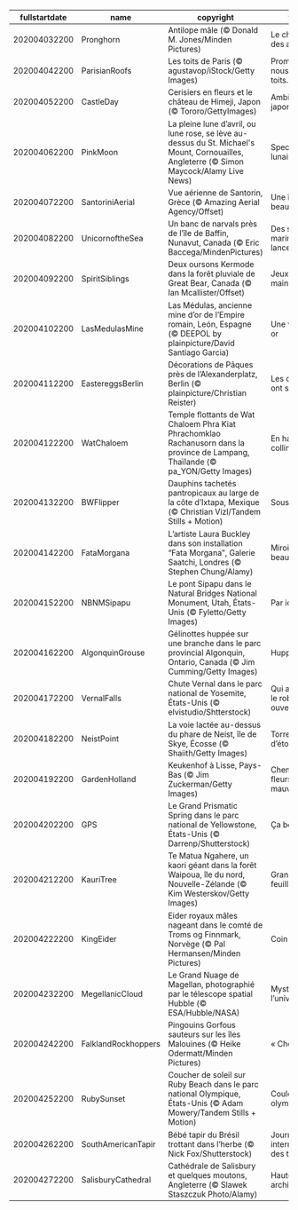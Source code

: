 |fullstartdate|name|copyright|title|image|
|--|--|--|--|--|
202004032200|Pronghorn|Antilope mâle (© Donald M. Jones/Minden Pictures)|Le chemin des antilopes|![](/fr-FR/2020/04/202004032200Pronghorn.jpg)|
202004042200|ParisianRoofs|Les toits de Paris (© agustavop/iStock/Getty Images)|Promenons-nous, sur les toits…|![](/fr-FR/2020/04/202004042200ParisianRoofs.jpg)|
202004052200|CastleDay|Cerisiers en fleurs et le château de Himeji, Japon (© Tororo/GettyImages)|Ambiance japonisante|![](/fr-FR/2020/04/202004052200CastleDay.jpg)|
202004062200|PinkMoon|La pleine lune d’avril, ou lune rose, se lève au-dessus du St. Michael's Mount, Cornouailles, Angleterre (© Simon Maycock/Alamy Live News)|Spectacle lunaire|![](/fr-FR/2020/04/202004062200PinkMoon.jpg)|
202004072200|SantoriniAerial|Vue aérienne de Santorin, Grèce (© Amazing Aerial Agency/Offset)|Une île de beauté|![](/fr-FR/2020/04/202004072200SantoriniAerial.jpg)|
202004082200|UnicornoftheSea|Un banc de narvals près de l’île de Baffin, Nunavut, Canada (© Eric Baccega/MindenPictures)|Des sous-marins à lance ?|![](/fr-FR/2020/04/202004082200UnicornoftheSea.jpg)|
202004092200|SpiritSiblings|Deux oursons Kermode dans la forêt pluviale de Great Bear, Canada (© Ian Mcallister/Offset)|Jeux de mains…|![](/fr-FR/2020/04/202004092200SpiritSiblings.jpg)|
202004102200|LasMedulasMine|Las Médulas, ancienne mine d’or de l’Empire romain, León, Espagne (© DEEPOL by plainpicture/David Santiago Garcia)|Une vue en or|![](/fr-FR/2020/04/202004102200LasMedulasMine.jpg)|
202004112200|EastereggsBerlin|Décorations de Pâques près de l’Alexanderplatz, Berlin (© plainpicture/Christian Reister)|Les cloches ont sonné !|![](/fr-FR/2020/04/202004112200EastereggsBerlin.jpg)|
202004122200|WatChaloem|Temple flottants de Wat Chaloem Phra Kiat Phrachomklao Rachanusorn dans la province de Lampang, Thaïlande (© pa_YON/Getty Images)|En haut de la colline|![](/fr-FR/2020/04/202004122200WatChaloem.jpg)|
202004132200|BWFlipper|Dauphins tachetés pantropicaux au large de la côte d’Ixtapa, Mexique (© Christian Vizl/Tandem Stills + Motion)|Sous l’océan|![](/fr-FR/2020/04/202004132200BWFlipper.jpg)|
202004142200|FataMorgana|L’artiste Laura Buckley dans son installation “Fata Morgana”, Galerie Saatchi, Londres (© Stephen Chung/Alamy)|Miroir, mon beau miroir|![](/fr-FR/2020/04/202004142200FataMorgana.jpg)|
202004152200|NBNMSipapu|Le pont Sipapu dans le Natural Bridges National Monument, Utah, États-Unis (© Fyletto/Getty Images)|Par ici !|![](/fr-FR/2020/04/202004152200NBNMSipapu.jpg)|
202004162200|AlgonquinGrouse|Gélinottes huppée sur une branche dans le parc provincial Algonquin, Ontario, Canada (© Jim Cumming/Getty Images)|Huppée !|![](/fr-FR/2020/04/202004162200AlgonquinGrouse.jpg)|
202004172200|VernalFalls|Chute Vernal dans le parc national de Yosemite, États-Unis (© elvistudio/Shtterstock)|Qui a laissé le robinet ouvert ?|![](/fr-FR/2020/04/202004172200VernalFalls.jpg)|
202004182200|NeistPoint|La voie lactée au-dessus du phare de Neist, île de Skye, Écosse (© Shaiith/Getty Images)|Torrent d’étoiles|![](/fr-FR/2020/04/202004182200NeistPoint.jpg)|
202004192200|GardenHolland|Keukenhof à Lisse, Pays-Bas (© Jim Zuckerman/Getty Images)|Chemin de fleurs mauves|![](/fr-FR/2020/04/202004192200GardenHolland.jpg)|
202004202200|GPS|Le Grand Prismatic Spring dans le parc national de Yellowstone, États-Unis (© Darrenp/Shutterstock)|Ça bout !|![](/fr-FR/2020/04/202004202200GPS.jpg)|
202004212200|KauriTree|Te Matua Ngahere, un kaori géant dans la forêt Waipoua, île du nord, Nouvelle-Zélande (© Kim Westerskov/Getty Images)|Grand-père feuillage|![](/fr-FR/2020/04/202004212200KauriTree.jpg)|
202004222200|KingEider|Eider royaux mâles nageant dans le comté de Troms og Finnmark, Norvège (© Pal Hermansen/Minden Pictures)|Coin coin|![](/fr-FR/2020/04/202004222200KingEider.jpg)|
202004232200|MegellanicCloud|Le Grand Nuage de Magellan, photographié par le télescope spatial Hubble (© ESA/Hubble/NASA)|Mystères de l’univers|![](/fr-FR/2020/04/202004232200MegellanicCloud.jpg)|
202004242200|FalklandRockhoppers|Pingouins Gorfous sauteurs sur les îles Malouines (© Heike Odermatt/Minden Pictures)|« Cheese ! »|![](/fr-FR/2020/04/202004242200FalklandRockhoppers.jpg)|
202004252200|RubySunset|Coucher de soleil sur Ruby Beach dans le parc national Olympique, États-Unis (© Adam Mowery/Tandem Stills + Motion)|Couleurs olympiques|![](/fr-FR/2020/04/202004252200RubySunset.jpg)|
202004262200|SouthAmericanTapir|Bébé tapir du Brésil trottant dans l’herbe (© Nick Fox/Shutterstock)|Journée internationale des tapirs|![](/fr-FR/2020/04/202004262200SouthAmericanTapir.jpg)|
202004272200|SalisburyCathedral|Cathédrale de Salisbury et quelques moutons, Angleterre (© Slawek Staszczuk Photo/Alamy)|Haute architecture|![](/fr-FR/2020/04/202004272200SalisburyCathedral.jpg)|
